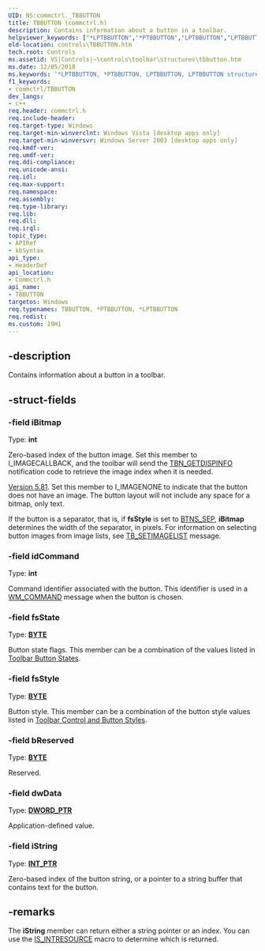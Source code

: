 ```yaml
---
UID: NS:commctrl._TBBUTTON
title: TBBUTTON (commctrl.h)
description: Contains information about a button in a toolbar.
helpviewer_keywords: ["*LPTBBUTTON","*PTBBUTTON","LPTBBUTTON","LPTBBUTTON structure pointer [Windows Controls]","PTBBUTTON","PTBBUTTON structure pointer [Windows Controls]","TBBUTTON","TBBUTTON structure [Windows Controls]","_win32_TBBUTTON","_win32_TBBUTTON_cpp","commctrl/LPTBBUTTON","commctrl/PTBBUTTON","commctrl/TBBUTTON","controls.TBBUTTON","controls._win32_TBBUTTON"]
old-location: controls\TBBUTTON.htm
tech.root: Controls
ms.assetid: VS|Controls|~\controls\toolbar\structures\tbbutton.htm
ms.date: 12/05/2018
ms.keywords: '*LPTBBUTTON, *PTBBUTTON, LPTBBUTTON, LPTBBUTTON structure pointer [Windows Controls], PTBBUTTON, PTBBUTTON structure pointer [Windows Controls], TBBUTTON, TBBUTTON structure [Windows Controls], _win32_TBBUTTON, _win32_TBBUTTON_cpp, commctrl/LPTBBUTTON, commctrl/PTBBUTTON, commctrl/TBBUTTON, controls.TBBUTTON, controls._win32_TBBUTTON'
f1_keywords:
- commctrl/TBBUTTON
dev_langs:
- c++
req.header: commctrl.h
req.include-header: 
req.target-type: Windows
req.target-min-winverclnt: Windows Vista [desktop apps only]
req.target-min-winversvr: Windows Server 2003 [desktop apps only]
req.kmdf-ver: 
req.umdf-ver: 
req.ddi-compliance: 
req.unicode-ansi: 
req.idl: 
req.max-support: 
req.namespace: 
req.assembly: 
req.type-library: 
req.lib: 
req.dll: 
req.irql: 
topic_type:
- APIRef
- kbSyntax
api_type:
- HeaderDef
api_location:
- Commctrl.h
api_name:
- TBBUTTON
targetos: Windows
req.typenames: TBBUTTON, *PTBBUTTON, *LPTBBUTTON
req.redist: 
ms.custom: 19H1
---
```


## -description

Contains information about a button in a toolbar.

## -struct-fields

### -field iBitmap

Type: <b>int</b>

Zero-based index of the button image. Set this member to I_IMAGECALLBACK, and the toolbar will send the <a href="https://docs.microsoft.com/windows/desktop/Controls/tbn-getdispinfo">TBN_GETDISPINFO</a> notification code to retrieve the image index when it is needed. 

<a href="https://docs.microsoft.com/windows/desktop/Controls/common-control-versions">Version 5.81</a>. Set this member to I_IMAGENONE to indicate that the button does not have an image. The button layout will not include any space for a bitmap, only text.

If the button is a separator, that is, if <b>fsStyle</b> is set to <a href="https://docs.microsoft.com/windows/desktop/Controls/toolbar-control-and-button-styles">BTNS_SEP</a>, <b>iBitmap</b> determines the width of the separator, in pixels. For information on selecting button images from image lists, see <a href="https://docs.microsoft.com/windows/desktop/Controls/tb-setimagelist">TB_SETIMAGELIST</a> message.

### -field idCommand

Type: <b>int</b>

Command identifier associated with the button. This identifier is used in a <a href="https://docs.microsoft.com/windows/desktop/menurc/wm-command">WM_COMMAND</a> message when the button is chosen. 

### -field fsState

Type: <b><a href="https://docs.microsoft.com/windows/desktop/WinProg/windows-data-types">BYTE</a></b>

Button state flags. This member can be a combination of the values listed in <a href="https://docs.microsoft.com/windows/desktop/Controls/toolbar-button-states">Toolbar Button States</a>. 

### -field fsStyle

Type: <b><a href="https://docs.microsoft.com/windows/desktop/WinProg/windows-data-types">BYTE</a></b>

Button style. This member can be a combination of the button style values listed in <a href="https://docs.microsoft.com/windows/desktop/Controls/toolbar-control-and-button-styles">Toolbar Control and Button Styles</a>. 

### -field bReserved

Type: <b><a href="https://docs.microsoft.com/windows/desktop/WinProg/windows-data-types">BYTE</a></b>

Reserved. 

### -field dwData

Type: <b><a href="https://docs.microsoft.com/windows/desktop/WinProg/windows-data-types">DWORD_PTR</a></b>

Application-defined value. 

### -field iString

Type: <b><a href="https://docs.microsoft.com/windows/desktop/WinProg/windows-data-types">INT_PTR</a></b>

Zero-based index of the button string, or a pointer to a string buffer that contains text for the button. 

## -remarks

The <b>iString</b> member can return either a string pointer or an index. You can use the <a href="https://docs.microsoft.com/windows/desktop/api/winuser/nf-winuser-is_intresource">IS_INTRESOURCE</a> macro to determine which is returned.
